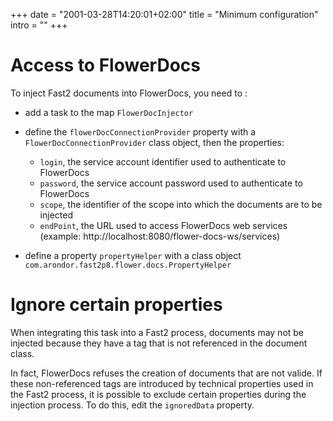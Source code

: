 +++
date = "2001-03-28T14:20:01+02:00"
title = "Minimum configuration"
intro = ""
+++

# Access to FlowerDocs

To inject Fast2 documents into FlowerDocs, you need to : 

* add a task to the map ``FlowerDocInjector``
* define the ``flowerDocConnectionProvider`` property with a ``FlowerDocConnectionProvider`` class object, then the properties: 
 
  * ``login``, the service account identifier used to authenticate to FlowerDocs
  * ``password``, the service account password used to authenticate to FlowerDocs
  * ``scope``, the identifier of the scope into which the documents are to be injected
  * ``endPoint``, the URL used to access FlowerDocs web services (example: http://localhost:8080/flower-docs-ws/services)
* define a property ``propertyHelper`` with a class object ``com.arondor.fast2p8.flower.docs.PropertyHelper`` 


# Ignore certain properties
 
When integrating this task into a Fast2 process, documents may not be injected because they have a tag that is not referenced in the document class.

In fact, FlowerDocs refuses the creation of documents that are not valide. If these non-referenced tags are introduced by technical properties used in the Fast2 process, it is possible to exclude certain properties during the injection process. To do this, edit the ``ignoredData`` property.

